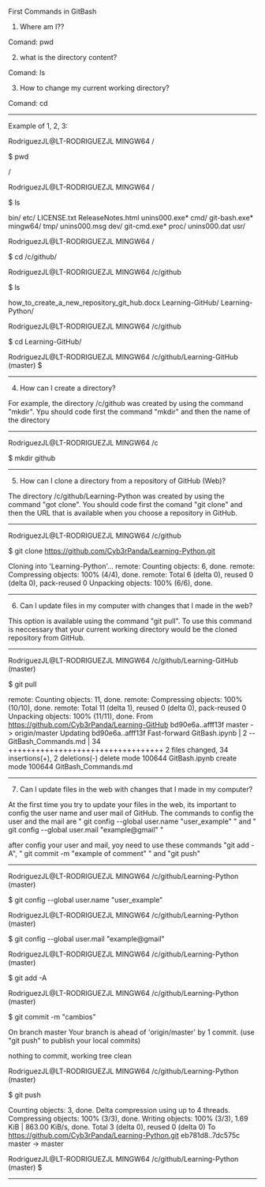 First Commands in GitBash

1. Where am I??

Comand: pwd

2. what is the directory content?

Comand: ls

3. How to change my current working directory?

Comand: cd

*********************************************************************************
Example of 1, 2, 3:

RodriguezJL@LT-RODRIGUEZJL MINGW64 /

$ pwd

/

RodriguezJL@LT-RODRIGUEZJL MINGW64 /

$ ls

bin/  etc/           LICENSE.txt  ReleaseNotes.html  unins000.exe*
cmd/  git-bash.exe*  mingw64/     tmp/               unins000.msg
dev/  git-cmd.exe*   proc/        unins000.dat       usr/

RodriguezJL@LT-RODRIGUEZJL MINGW64 /

$ cd /c/github/

RodriguezJL@LT-RODRIGUEZJL MINGW64 /c/github

$ ls

how_to_create_a_new_repository_git_hub.docx  Learning-GitHub/  Learning-Python/

RodriguezJL@LT-RODRIGUEZJL MINGW64 /c/github

$ cd Learning-GitHub/

RodriguezJL@LT-RODRIGUEZJL MINGW64 /c/github/Learning-GitHub (master)
$

*********************************************************************************

4. How can I create a directory?

For example, the directory /c/github was created by using the command "mkdir". Ypu should code first the command "mkdir" and then the name of the directory 

*********************************************************************************
RodriguezJL@LT-RODRIGUEZJL MINGW64 /c

$ mkdir github
*********************************************************************************

5. How can I clone a directory from a repository of GitHub (Web)?

The directory /c/github/Learning-Python was created by using the command "got clone". You should code first the comand "git clone" and then the URL that is available when you choose a repository in GitHub.

*********************************************************************************
RodriguezJL@LT-RODRIGUEZJL MINGW64 /c/github

$ git clone https://github.com/Cyb3rPanda/Learning-Python.git

Cloning into 'Learning-Python'...
remote: Counting objects: 6, done.
remote: Compressing objects: 100% (4/4), done.
remote: Total 6 (delta 0), reused 0 (delta 0), pack-reused 0
Unpacking objects: 100% (6/6), done.
*********************************************************************************

6. Can I update files in my computer with changes that I made in the web?

This option is available using the command "git pull". To use this command is neccessary that your current working directory would be the cloned repository from GitHub. 

*********************************************************************************
RodriguezJL@LT-RODRIGUEZJL MINGW64 /c/github/Learning-GitHub (master)

$ git pull

remote: Counting objects: 11, done.
remote: Compressing objects: 100% (10/10), done.
remote: Total 11 (delta 1), reused 0 (delta 0), pack-reused 0
Unpacking objects: 100% (11/11), done.
From https://github.com/Cyb3rPanda/Learning-GitHub
   bd90e6a..afff13f  master     -> origin/master
Updating bd90e6a..afff13f
Fast-forward
 GitBash.ipynb       |  2 --
 GitBash_Commands.md | 34 ++++++++++++++++++++++++++++++++++
 2 files changed, 34 insertions(+), 2 deletions(-)
 delete mode 100644 GitBash.ipynb
 create mode 100644 GitBash_Commands.md
*********************************************************************************

7. Can I update files in the web with changes that I made in my computer?

At the first time you try to update your files in the web, its important to config the user name and user mail of GitHub. The commands to config the user and the mail are " git config --global user.name "user_example" " and " git config --global user.mail "example@gmail" "

after config your user and mail, yoy need to use these commands "git add -A", " git commit -m "example of comment" " and "git push"

*********************************************************************************
RodriguezJL@LT-RODRIGUEZJL MINGW64 /c/github/Learning-Python (master)

$ git config --global user.name "user_example"

RodriguezJL@LT-RODRIGUEZJL MINGW64 /c/github/Learning-Python (master)

$ git config --global user.mail "example@gmail"

RodriguezJL@LT-RODRIGUEZJL MINGW64 /c/github/Learning-Python (master)

$ git add -A

RodriguezJL@LT-RODRIGUEZJL MINGW64 /c/github/Learning-Python (master)

$ git commit -m "cambios"

On branch master
Your branch is ahead of 'origin/master' by 1 commit.
  (use "git push" to publish your local commits)

nothing to commit, working tree clean

RodriguezJL@LT-RODRIGUEZJL MINGW64 /c/github/Learning-Python (master)

$ git push

Counting objects: 3, done.
Delta compression using up to 4 threads.
Compressing objects: 100% (3/3), done.
Writing objects: 100% (3/3), 1.69 KiB | 863.00 KiB/s, done.
Total 3 (delta 0), reused 0 (delta 0)
To https://github.com/Cyb3rPanda/Learning-Python.git
   eb781d8..7dc575c  master -> master

RodriguezJL@LT-RODRIGUEZJL MINGW64 /c/github/Learning-Python (master)
$

*********************************************************************************
